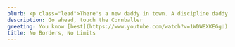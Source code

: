```yaml
---
blurb: <p class="lead">There's a new daddy in town. A discipline daddy. If I make this comeback, I'll buy you a hundred George Michaels that you can teach to drive! These are my awards, Mother. From Army. The seal is for marksmanship, and the gorilla is for sand racing. We'll have to find something to do so that people can look at you without wanting to kill <a href="https://bluthipsum.com">themselves</a>.</p><p class="lead"><a href="https://github.com/willfaught/paige">A simple Hugo theme.</a></p>
description: Go ahead, touch the Cornballer
greeting: You know [best](https://www.youtube.com/watch?v=1WDW8XKEGgU)
title: No Borders, No Limits
---
```

